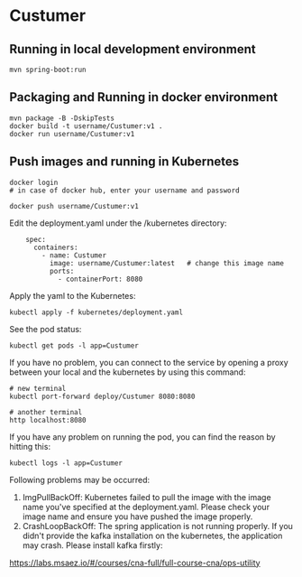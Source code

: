 # Custumer

## Running in local development environment

```
mvn spring-boot:run
```

## Packaging and Running in docker environment

```
mvn package -B -DskipTests
docker build -t username/Custumer:v1 .
docker run username/Custumer:v1
```

## Push images and running in Kubernetes

```
docker login 
# in case of docker hub, enter your username and password

docker push username/Custumer:v1
```

Edit the deployment.yaml under the /kubernetes directory:
```
    spec:
      containers:
        - name: Custumer
          image: username/Custumer:latest   # change this image name
          ports:
            - containerPort: 8080

```

Apply the yaml to the Kubernetes:
```
kubectl apply -f kubernetes/deployment.yaml
```

See the pod status:
```
kubectl get pods -l app=Custumer
```

If you have no problem, you can connect to the service by opening a proxy between your local and the kubernetes by using this command:
```
# new terminal
kubectl port-forward deploy/Custumer 8080:8080

# another terminal
http localhost:8080
```

If you have any problem on running the pod, you can find the reason by hitting this:
```
kubectl logs -l app=Custumer
```

Following problems may be occurred:

1. ImgPullBackOff:  Kubernetes failed to pull the image with the image name you've specified at the deployment.yaml. Please check your image name and ensure you have pushed the image properly.
1. CrashLoopBackOff: The spring application is not running properly. If you didn't provide the kafka installation on the kubernetes, the application may crash. Please install kafka firstly:

https://labs.msaez.io/#/courses/cna-full/full-course-cna/ops-utility

